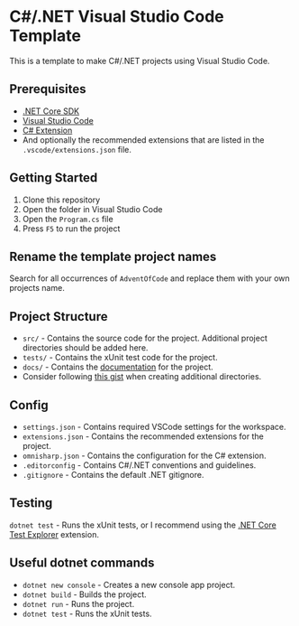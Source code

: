 # C#/.NET Visual Studio Code Template

This is a template to make C#/.NET projects using Visual Studio Code.

## Prerequisites

- [.NET Core SDK](https://dotnet.microsoft.com/download)
- [Visual Studio Code](https://code.visualstudio.com/)
- [C# Extension](https://marketplace.visualstudio.com/items?itemName=ms-dotnettools.csharp)
- And optionally the recommended extensions that are listed in the `.vscode/extensions.json` file.

## Getting Started

1. Clone this repository
2. Open the folder in Visual Studio Code
3. Open the `Program.cs` file
4. Press `F5` to run the project

## Rename the template project names

Search for all occurrences of `AdventOfCode` and replace them with your own projects name.

## Project Structure

- `src/` - Contains the source code for the project. Additional project directories should be added here.
- `tests/` - Contains the xUnit test code for the project.
- `docs/` - Contains the [documentation](docs/documentation) for the project.
- Consider following [this gist](https://gist.github.com/davidfowl/ed7564297c61fe9ab814) when creating additional directories.

## Config

- `settings.json` - Contains required VSCode settings for the workspace.
- `extensions.json` - Contains the recommended extensions for the project.
- `omnisharp.json` - Contains the configuration for the C# extension.
- `.editorconfig` - Contains C#/.NET conventions and guidelines.
- `.gitignore` - Contains the default .NET gitignore.

## Testing

`dotnet test` - Runs the xUnit tests, or I recommend using the [.NET Core Test Explorer](https://marketplace.visualstudio.com/items?itemName=formulahendry.dotnet-test-explorer) extension.

## Useful dotnet commands

- `dotnet new console` - Creates a new console app project.
- `dotnet build` - Builds the project.
- `dotnet run` - Runs the project.
- `dotnet test` - Runs the xUnit tests.
